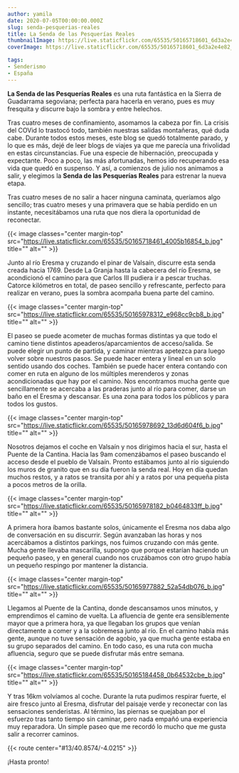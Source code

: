 ```yaml
---
author: yamila
date: 2020-07-05T00:00:00.000Z
slug: senda-pesquerias-reales
title: La Senda de las Pesquerías Reales
thumbnailImage: https://live.staticflickr.com/65535/50165718601_6d3a2e4e82_z.jpg
coverImage: https://live.staticflickr.com/65535/50165718601_6d3a2e4e82_b.jpg

tags:
- Senderismo
- España
---
```


**La Senda de las Pesquerías Reales** es una ruta fantástica en la Sierra de Guadarrama segoviana; perfecta para hacerla en verano, pues es muy fresquita y discurre bajo la sombra y entre helechos.

<!--more-->

Tras cuatro meses de confinamiento, asomamos la cabeza por fin. La crisis del COVid lo trastocó todo, también nuestras salidas montañeras, qué duda cabe. Durante todos estos meses, este blog se quedó totalmente parado, y lo que es más, dejé de leer blogs de viajes ya que me parecía una frivolidad en estas circunstancias. Fue una especie de hibernación, preocupada y expectante. Poco a poco, las más afortunadas, hemos ido recuperando esa vida que quedó en suspenso. Y así, a comienzos de julio nos animamos a salir, y elegimos la **Senda de las Pesquerías Reales** para estrenar la nueva etapa.

Tras cuatro meses de no salir a hacer ninguna caminata, queríamos algo sencillo; tras cuatro meses y una primavera que se había perdido en un instante, necesitábamos una ruta que nos diera la oportunidad de reconectar.

{{< image classes="center margin-top" src="https://live.staticflickr.com/65535/50165718461_4005b16854_b.jpg" title="" alt="" >}}

Junto al río Eresma y cruzando el pinar de Valsaín, discurre esta senda creada hacia 1769. Desde La Granja hasta la cabecera del río Eresma, se acondicionó el camino para que Carlos III pudiera ir a pescar truchas. Catorce kilómetros en total, de paseo sencillo y refrescante, perfecto para realizar en verano, pues la sombra acompaña buena parte del camino.

{{< image classes="center margin-top" src="https://live.staticflickr.com/65535/50165978312_e968cc9cb8_b.jpg" title="" alt="" >}}

El paseo se puede acometer de muchas formas distintas ya que todo el camino tiene distintos apeaderos/aparcamientos de acceso/salida. Se puede elegir un punto de partida, y caminar mientras apetezca para luego volver sobre nuestros pasos. Se puede hacer entera y lineal en un solo sentido usando dos coches. También se puede hacer entera contando con comer en ruta en alguno de los múltiples merenderos y zonas acondicionadas que hay por el camino. Nos encontramos mucha gente que sencillamente se acercaba a las praderas junto al río para comer, darse un baño en el Eresma y descansar. Es una zona para todos los públicos y para todos los gustos.

{{< image classes="center margin-top" src="https://live.staticflickr.com/65535/50165978692_13d6d604f6_b.jpg" title="" alt="" >}}

Nosotros dejamos el coche en Valsaín y nos dirigimos hacia el sur, hasta el Puente de la Cantina. Hacia las 9am comenzábamos el paseo buscando el acceso desde el pueblo de Valsaín. Pronto estábamos junto al río siguiendo los muros de granito que en su día fueron la senda real. Hoy en día quedan muchos restos, y a ratos se transita por ahí y a ratos por una pequeña pista a pocos metros de la orilla.

{{< image classes="center margin-top" src="https://live.staticflickr.com/65535/50165978182_b0464833ff_b.jpg" title="" alt="" >}}

A primera hora íbamos bastante solos, únicamente el Eresma nos daba algo de conversación en su discurrir. Según avanzaban las horas y nos acercábamos a distintos parkings, nos fuimos cruzando con más gente. Mucha gente llevaba mascarilla, supongo que porque estarían haciendo un pequeño paseo, y en general cuando nos cruzábamos con otro grupo había un pequeño respingo por mantener la distancia.

{{< image classes="center margin-top" src="https://live.staticflickr.com/65535/50165977882_52a54db076_b.jpg" title="" alt="" >}}

Llegamos al Puente de la Cantina, donde descansamos unos minutos, y emprendimos el camino de vuelta. La afluencia de gente era sensiblemente mayor que a primera hora, ya que llegaban los grupos que venían directamente a comer y a la sobremesa junto al río. En el camino había más gente, aunque no tuve sensación de agobio, ya que mucha gente estaba en su grupo separados del camino. En todo caso, es una ruta con mucha afluencia, seguro que se puede disfrutar más entre semana.

{{< image classes="center margin-top" src="https://live.staticflickr.com/65535/50165184458_0b64532cbe_b.jpg" title="" alt="" >}}

Y tras 16km volvíamos al coche. Durante la ruta pudimos respirar fuerte, el aire fresco junto al Eresma, disfrutar del paisaje verde y reconectar con las sensaciones senderistas. Al término, las piernas se quejaban por el esfuerzo tras tanto tiempo sin caminar, pero nada empañó una experiencia muy reparadora. Un simple paseo que me recordó lo mucho que me gusta salir a recorrer caminos.

{{< route center="#13/40.8574/-4.0215" >}}

¡Hasta pronto!
